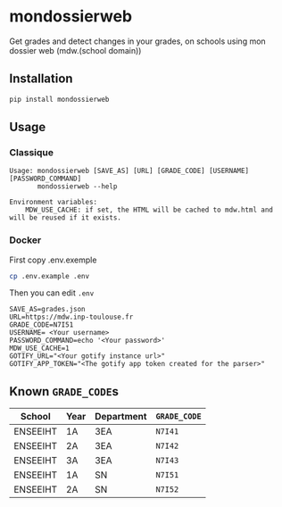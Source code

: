 # mondossierweb

Get grades and detect changes in your grades, on schools using mon dossier web (mdw.(school domain))

## Installation

```bash
pip install mondossierweb
```

## Usage

### Classique

```
Usage: mondossierweb [SAVE_AS] [URL] [GRADE_CODE] [USERNAME] [PASSWORD_COMMAND]
       mondossierweb --help

Environment variables:
    MDW_USE_CACHE: if set, the HTML will be cached to mdw.html and will be reused if it exists.
```

### Docker

First copy .env.exemple
```sh
cp .env.example .env
```

Then you can edit `.env`

```
SAVE_AS=grades.json
URL=https://mdw.inp-toulouse.fr
GRADE_CODE=N7I51
USERNAME= <Your username>
PASSWORD_COMMAND=echo '<Your password>'
MDW_USE_CACHE=1
GOTIFY_URL="<Your gotify instance url>"
GOTIFY_APP_TOKEN="<The gotify app token created for the parser>"
```

## Known `GRADE_CODE`s

| School   | Year | Department | `GRADE_CODE` |
| -------- | ---- | ---------- | ------------ |
| ENSEEIHT | 1A   | 3EA        | `N7I41`      |
| ENSEEIHT | 2A   | 3EA        | `N7I42`      |
| ENSEEIHT | 3A   | 3EA        | `N7I43`      |
| ENSEEIHT | 1A   | SN         | `N7I51`      |
| ENSEEIHT | 2A   | SN         | `N7I52`      |

